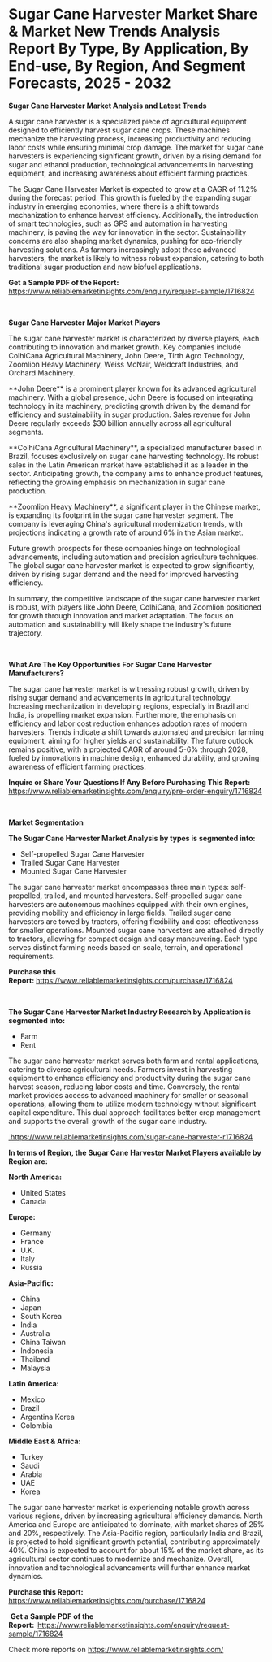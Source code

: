 <p><h1>Sugar Cane Harvester Market Share & Market New Trends Analysis Report By Type, By Application, By End-use, By Region, And Segment Forecasts, 2025 - 2032</h1></p><p><strong>Sugar Cane Harvester Market Analysis and Latest Trends</strong></p>
<p><p>A sugar cane harvester is a specialized piece of agricultural equipment designed to efficiently harvest sugar cane crops. These machines mechanize the harvesting process, increasing productivity and reducing labor costs while ensuring minimal crop damage. The market for sugar cane harvesters is experiencing significant growth, driven by a rising demand for sugar and ethanol production, technological advancements in harvesting equipment, and increasing awareness about efficient farming practices.</p><p>The Sugar Cane Harvester Market is expected to grow at a CAGR of 11.2% during the forecast period. This growth is fueled by the expanding sugar industry in emerging economies, where there is a shift towards mechanization to enhance harvest efficiency. Additionally, the introduction of smart technologies, such as GPS and automation in harvesting machinery, is paving the way for innovation in the sector. Sustainability concerns are also shaping market dynamics, pushing for eco-friendly harvesting solutions. As farmers increasingly adopt these advanced harvesters, the market is likely to witness robust expansion, catering to both traditional sugar production and new biofuel applications.</p></p>
<p><strong>Get a Sample PDF of the Report:&nbsp;</strong> <a href="https://www.reliablemarketinsights.com/enquiry/request-sample/1716824?utm_campaign=1937&utm_medium=2&utm_source=Github&utm_content=ia&utm_term=30032025&utm_id=sugar-cane-harvester">https://www.reliablemarketinsights.com/enquiry/request-sample/1716824</a></p>
<p>&nbsp;</p>
<p><strong>Sugar Cane Harvester Major Market Players</strong></p>
<p><p>The sugar cane harvester market is characterized by diverse players, each contributing to innovation and market growth. Key companies include ColhiCana Agricultural Machinery, John Deere, Tirth Agro Technology, Zoomlion Heavy Machinery, Weiss McNair, Weldcraft Industries, and Orchard Machinery.</p><p>**John Deere** is a prominent player known for its advanced agricultural machinery. With a global presence, John Deere is focused on integrating technology in its machinery, predicting growth driven by the demand for efficiency and sustainability in sugar production. Sales revenue for John Deere regularly exceeds $30 billion annually across all agricultural segments.</p><p>**ColhiCana Agricultural Machinery**, a specialized manufacturer based in Brazil, focuses exclusively on sugar cane harvesting technology. Its robust sales in the Latin American market have established it as a leader in the sector. Anticipating growth, the company aims to enhance product features, reflecting the growing emphasis on mechanization in sugar cane production.</p><p>**Zoomlion Heavy Machinery**, a significant player in the Chinese market, is expanding its footprint in the sugar cane harvester segment. The company is leveraging China's agricultural modernization trends, with projections indicating a growth rate of around 6% in the Asian market.</p><p>Future growth prospects for these companies hinge on technological advancements, including automation and precision agriculture techniques. The global sugar cane harvester market is expected to grow significantly, driven by rising sugar demand and the need for improved harvesting efficiency.</p><p>In summary, the competitive landscape of the sugar cane harvester market is robust, with players like John Deere, ColhiCana, and Zoomlion positioned for growth through innovation and market adaptation. The focus on automation and sustainability will likely shape the industry's future trajectory.</p></p>
<p>&nbsp;</p>
<p><strong>What Are The Key Opportunities For Sugar Cane Harvester Manufacturers?</strong></p>
<p><p>The sugar cane harvester market is witnessing robust growth, driven by rising sugar demand and advancements in agricultural technology. Increasing mechanization in developing regions, especially in Brazil and India, is propelling market expansion. Furthermore, the emphasis on efficiency and labor cost reduction enhances adoption rates of modern harvesters. Trends indicate a shift towards automated and precision farming equipment, aiming for higher yields and sustainability. The future outlook remains positive, with a projected CAGR of around 5-6% through 2028, fueled by innovations in machine design, enhanced durability, and growing awareness of efficient farming practices.</p></p>
<p><strong>Inquire or Share Your Questions If Any Before Purchasing This Report:</strong> <a href="https://www.reliablemarketinsights.com/enquiry/pre-order-enquiry/1716824?utm_campaign=1937&utm_medium=2&utm_source=Github&utm_content=ia&utm_term=30032025&utm_id=sugar-cane-harvester">https://www.reliablemarketinsights.com/enquiry/pre-order-enquiry/1716824</a></p>
<p>&nbsp;</p>
<p><strong>Market Segmentation</strong></p>
<p><strong>The Sugar Cane Harvester Market Analysis by types is segmented into:</strong></p>
<p><ul><li>Self-propelled Sugar Cane Harvester</li><li>Trailed Sugar Cane Harvester</li><li>Mounted Sugar Cane Harvester</li></ul></p>
<p><p>The sugar cane harvester market encompasses three main types: self-propelled, trailed, and mounted harvesters. Self-propelled sugar cane harvesters are autonomous machines equipped with their own engines, providing mobility and efficiency in large fields. Trailed sugar cane harvesters are towed by tractors, offering flexibility and cost-effectiveness for smaller operations. Mounted sugar cane harvesters are attached directly to tractors, allowing for compact design and easy maneuvering. Each type serves distinct farming needs based on scale, terrain, and operational requirements.</p></p>
<p><strong>Purchase this Report:&nbsp;</strong><a href="https://www.reliablemarketinsights.com/purchase/1716824?utm_campaign=1937&utm_medium=2&utm_source=Github&utm_content=ia&utm_term=30032025&utm_id=sugar-cane-harvester">https://www.reliablemarketinsights.com/purchase/1716824</a></p>
<p>&nbsp;</p>
<p><strong>The Sugar Cane Harvester Market Industry Research by Application is segmented into:</strong></p>
<p><ul><li>Farm</li><li>Rent</li></ul></p>
<p><p>The sugar cane harvester market serves both farm and rental applications, catering to diverse agricultural needs. Farmers invest in harvesting equipment to enhance efficiency and productivity during the sugar cane harvest season, reducing labor costs and time. Conversely, the rental market provides access to advanced machinery for smaller or seasonal operations, allowing them to utilize modern technology without significant capital expenditure. This dual approach facilitates better crop management and supports the overall growth of the sugar cane industry.</p></p>
<p><a href="https://www.reliablemarketinsights.com/sugar-cane-harvester-r1716824?utm_campaign=1937&utm_medium=2&utm_source=Github&utm_content=ia&utm_term=30032025&utm_id=sugar-cane-harvester">&nbsp;https://www.reliablemarketinsights.com/sugar-cane-harvester-r1716824</a></p>
<p><strong>In terms of Region, the Sugar Cane Harvester Market Players available by Region are:</strong></p>
<p>
    <p> <strong> North America: </strong>
        <ul>
            <li>United States</li>
            <li>Canada</li>
        </ul>
        </p> 
    <p> <strong> Europe: </strong>
        <ul>
            <li>Germany</li>
            <li>France</li>
            <li>U.K.</li>
            <li>Italy</li>
            <li>Russia</li>
        </ul>
        </p> 
    <p> <strong> Asia-Pacific: </strong>
        <ul>
            <li>China</li>
            <li>Japan</li>
            <li>South Korea</li>
            <li>India</li>
            <li>Australia</li>
            <li>China Taiwan</li>
            <li>Indonesia</li>
            <li>Thailand</li>
            <li>Malaysia</li>
        </ul>
        </p> 
    <p> <strong> Latin America: </strong>
        <ul>
            <li>Mexico</li>
            <li>Brazil</li>
            <li>Argentina Korea</li>
            <li>Colombia</li>
        </ul>
        </p> 
    <p> <strong> Middle East & Africa: </strong>
        <ul>
            <li>Turkey</li>
            <li>Saudi</li>
            <li>Arabia</li>
            <li>UAE</li>
            <li>Korea</li>
        </ul>
    </p>
    </p>
<p><p>The sugar cane harvester market is experiencing notable growth across various regions, driven by increasing agricultural efficiency demands. North America and Europe are anticipated to dominate, with market shares of 25% and 20%, respectively. The Asia-Pacific region, particularly India and Brazil, is projected to hold significant growth potential, contributing approximately 40%. China is expected to account for about 15% of the market share, as its agricultural sector continues to modernize and mechanize. Overall, innovation and technological advancements will further enhance market dynamics.</p></p>
<p><strong>Purchase this Report: </strong><a href="https://www.reliablemarketinsights.com/purchase/1716824?utm_campaign=1937&utm_medium=2&utm_source=Github&utm_content=ia&utm_term=30032025&utm_id=sugar-cane-harvester">https://www.reliablemarketinsights.com/purchase/1716824</a></p>
<p>&nbsp;<strong>Get a Sample PDF of the Report:&nbsp;&nbsp;</strong><a href="https://www.reliablemarketinsights.com/enquiry/request-sample/1716824?utm_campaign=1937&utm_medium=2&utm_source=Github&utm_content=ia&utm_term=30032025&utm_id=sugar-cane-harvester">https://www.reliablemarketinsights.com/enquiry/request-sample/1716824</a></p>
<p><strong></strong></p>
<p>Check more reports on <a href="https://www.reliablemarketinsights.com/?utm_campaign=1937&utm_medium=2&utm_source=Github&utm_content=ia&utm_term=30032025&utm_id=sugar-cane-harvester">https://www.reliablemarketinsights.com/</a></p>